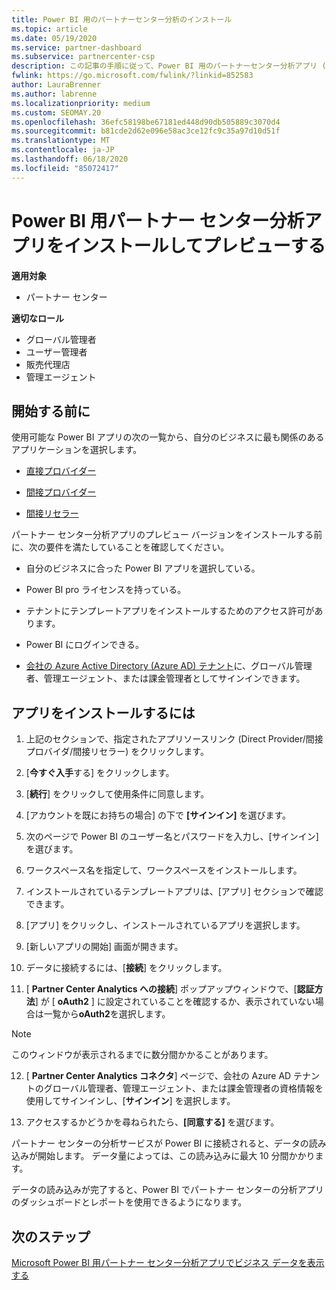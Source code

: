```yaml
---
title: Power BI 用のパートナーセンター分析のインストール
ms.topic: article
ms.date: 05/19/2020
ms.service: partner-dashboard
ms.subservice: partnercenter-csp
description: この記事の手順に従って、Power BI 用のパートナーセンター分析アプリ (CSP のダイレクトパートナー向け) をインストールしてプレビューします。
fwlink: https://go.microsoft.com/fwlink/?linkid=852583
author: LauraBrenner
ms.author: labrenne
ms.localizationpriority: medium
ms.custom: SEOMAY.20
ms.openlocfilehash: 36efc58198be67181ed448d90db505889c3070d4
ms.sourcegitcommit: b81cde2d62e096e58ac3ce12fc9c35a97d10d51f
ms.translationtype: MT
ms.contentlocale: ja-JP
ms.lasthandoff: 06/18/2020
ms.locfileid: "85072417"
---
```

# <a name="install-and-preview-the-partner-center-analytics-app-for-microsoft-power-bi"></a>Power BI 用パートナー センター分析アプリをインストールしてプレビューする

**適用対象**

- パートナー センター

**適切なロール**
-   グローバル管理者
-   ユーザー管理者
-   販売代理店
-   管理エージェント

## <a name="before-you-begin"></a>開始する前に

使用可能な Power BI アプリの次の一覧から、自分のビジネスに最も関係のあるアプリケーションを選択します。
- [直接プロバイダー](https://appsource.microsoft.com/en-us/product/power-bi/partnercenteranalytics.direct_provider_partner_analytics)

- [間接プロバイダー](https://appsource.microsoft.com/en-us/product/power-bi/partnercenteranalytics.indirect_provider_partner_analytics)

- [間接リセラー](https://appsource.microsoft.com/en-us/product/power-bi/partnercenteranalytics.indirect_reseller_partner_analytics)

パートナー センター分析アプリのプレビュー バージョンをインストールする前に、次の要件を満たしていることを確認してください。

- 自分のビジネスに合った Power BI アプリを選択している。

- Power BI pro ライセンスを持っている。

- テナントにテンプレートアプリをインストールするためのアクセス許可があります。

- Power BI にログインできる。

- [会社の Azure Active Directory (Azure AD) テナント](azure-active-directory-tenants-and-partner-center.md)に、グローバル管理者、管理エージェント、または課金管理者としてサインインできます。

## <a name="to-install-the-app"></a>アプリをインストールするには

1. 上記のセクションで、指定されたアプリソースリンク (Direct Provider/間接プロバイダ/間接リセラー) をクリックします。

2. [**今すぐ入手**する] をクリックします。 

3. [**続行**] をクリックして使用条件に同意します。

4. [アカウントを既にお持ちの場合] の下で **[サインイン]** を選びます。

5. 次のページで Power BI のユーザー名とパスワードを入力し、[サインイン]を選びます。

6. ワークスペース名を指定して、ワークスペースをインストールします。

7. インストールされているテンプレートアプリは、[アプリ] セクションで確認できます。

8. [アプリ] をクリックし、インストールされているアプリを選択します。

9. [新しいアプリの開始] 画面が開きます。

10. データに接続するには、[**接続**] をクリックします。

11. [ **Partner Center Analytics への接続**] ポップアップウィンドウで、[**認証方法**] が [ **oAuth2** ] に設定されていることを確認するか、表示されていない場合は一覧から**oAuth2**を選択します。 

> [!NOTE]  
>  このウィンドウが表示されるまでに数分間かかることがあります。

12. [ **Partner Center Analytics コネクタ**] ページで、会社の Azure AD テナントのグローバル管理者、管理エージェント、または課金管理者の資格情報を使用してサインインし、[**サインイン**] を選択します。
 
13. アクセスするかどうかを尋ねられたら、**[同意する]** を選びます。 

パートナー センターの分析サービスが Power BI に接続されると、データの読み込みが開始します。 データ量によっては、この読み込みに最大 10 分間かかります。 

データの読み込みが完了すると、Power BI でパートナー センターの分析アプリのダッシュボードとレポートを使用できるようになります。

## <a name="next-steps"></a>次のステップ

[Microsoft Power BI 用パートナー センター分析アプリでビジネス データを表示する](power-bi-app-for-direct-partners-use.md)
